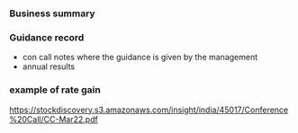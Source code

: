 ### Business summary

### Guidance record
- con call notes where the guidance is given by the management
- annual results


### example of rate gain
https://stockdiscovery.s3.amazonaws.com/insight/india/45017/Conference%20Call/CC-Mar22.pdf


